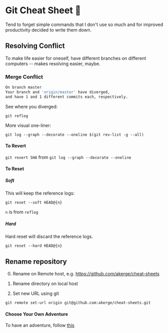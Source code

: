 # Git Cheat Sheet :shit:

Tend to forget simple commands that I don't use so much and for improved productivity decided to write them down.

## Resolving Conflict

To make life easier for oneself, have different branches on different computers -- makes resolving easier, maybe.

### Merge Conflict

```bash
On branch master
Your branch and 'origin/master' have diverged,
and have 1 and 1 different commits each, respectively.
```

See where you diverged:

`git reflog`

More visual one-liner:

`git log --graph --decorate --oneline $(git rev-list -g --all)`

#### To Revert

`git revert SHA` from `git log --graph --decorate --oneline`

#### To Reset

##### Soft

This will keep the reference logs:

`git reset --soft HEAD@{n}`

`n` is from `reflog`

##### Hard

Hard reset will discard the reference logs.

`git reset --hard HEAD@{n}`

## Rename repository

0. Rename on Remote host, e.g. https://github.com/akerge/cheat-sheets

0. Rename directory on local host

0. Set new URL using git

`git remote set-url origin git@github.com:akerge/cheat-sheets.git`

#### Choose Your Own Adventure

To have an adventure, follow [this](http://sethrobertson.github.io/GitFixUm/fixup.html)
